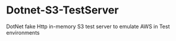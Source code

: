 # Dotnet-S3-TestServer
DotNet fake Http in-memory S3 test server to emulate AWS in Test environments
